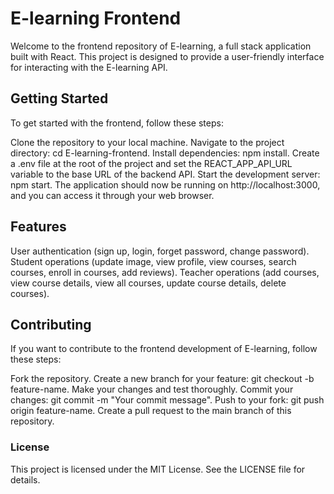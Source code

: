 # E-learning Frontend

Welcome to the frontend repository of E-learning, a full stack application built with React. This project is designed to provide a user-friendly interface for interacting with the E-learning API.

## Getting Started

To get started with the frontend, follow these steps:

Clone the repository to your local machine.
Navigate to the project directory: cd E-learning-frontend.
Install dependencies: npm install.
Create a .env file at the root of the project and set the REACT_APP_API_URL variable to the base URL of the backend API.
Start the development server: npm start.
The application should now be running on http://localhost:3000, and you can access it through your web browser.

## Features

User authentication (sign up, login, forget password, change password).
Student operations (update image, view profile, view courses, search courses, enroll in courses, add reviews).
Teacher operations (add courses, view course details, view all courses, update course details, delete courses).

## Contributing

If you want to contribute to the frontend development of E-learning, follow these steps:

Fork the repository.
Create a new branch for your feature: git checkout -b feature-name.
Make your changes and test thoroughly.
Commit your changes: git commit -m "Your commit message".
Push to your fork: git push origin feature-name.
Create a pull request to the main branch of this repository.

### License

This project is licensed under the MIT License. See the LICENSE file for details.